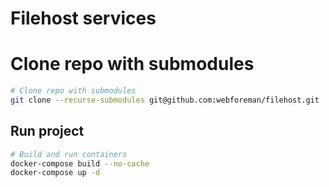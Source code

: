 # Filehost services

# Clone repo with submodules

```bash
# Clone repo with submodules
git clone --recurse-submodules git@github.com:webforeman/filehost.git
```

## Run project

```bash
# Build and run containers
docker-compose build --no-cache
docker-compose up -d
```
